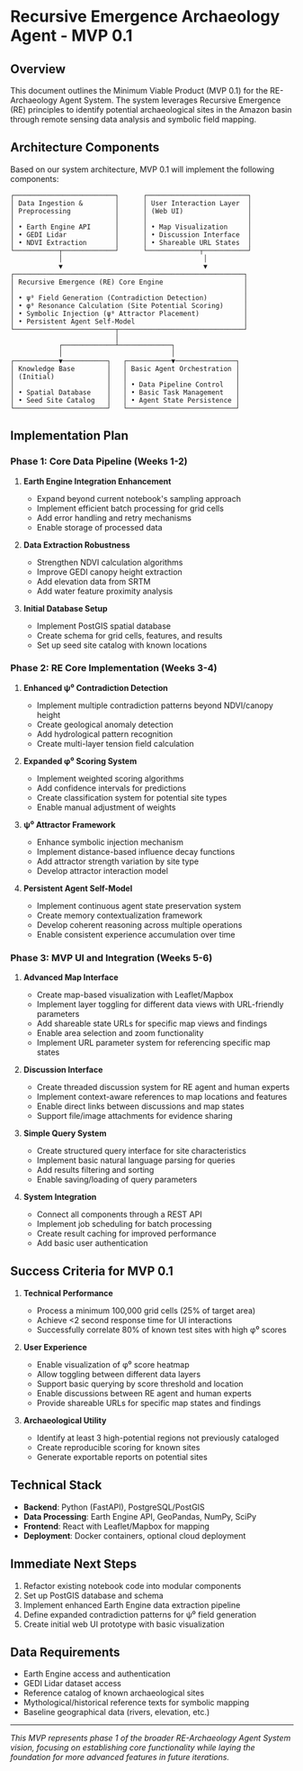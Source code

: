 # Recursive Emergence Archaeology Agent - MVP 0.1

## Overview

This document outlines the Minimum Viable Product (MVP 0.1) for the RE-Archaeology Agent System. The system leverages Recursive Emergence (RE) principles to identify potential archaeological sites in the Amazon basin through remote sensing data analysis and symbolic field mapping.

## Architecture Components

Based on our system architecture, MVP 0.1 will implement the following components:

```
┌─────────────────────────┐      ┌─────────────────────────┐
│ Data Ingestion &        │      │ User Interaction Layer  │
│ Preprocessing           │      │ (Web UI)                │
│                         │      │                         │
│ • Earth Engine API      │      │ • Map Visualization     │
│ • GEDI Lidar            │      │ • Discussion Interface  │
│ • NDVI Extraction       │      │ • Shareable URL States  │
└───────────┬─────────────┘      └─────────────┬───────────┘
            │                                   │
            ▼                                   ▼
┌─────────────────────────────────────────────────────────┐
│ Recursive Emergence (RE) Core Engine                    │
│                                                         │
│ • ψ⁰ Field Generation (Contradiction Detection)         │
│ • φ⁰ Resonance Calculation (Site Potential Scoring)     │
│ • Symbolic Injection (ψ⁰ Attractor Placement)           │
│ • Persistent Agent Self-Model                           │
└─────────────────────────┬───────────────────────────────┘
                          │
            ┌─────────────┴─────────────┐
            │                           │
┌───────────▼───────────┐   ┌───────────▼───────────────┐
│ Knowledge Base        │   │ Basic Agent Orchestration │
│ (Initial)             │   │                           │
│                       │   │ • Data Pipeline Control   │
│ • Spatial Database    │   │ • Basic Task Management   │
│ • Seed Site Catalog   │   │ • Agent State Persistence │
└───────────────────────┘   └───────────────────────────┘
```

## Implementation Plan

### Phase 1: Core Data Pipeline (Weeks 1-2)

1. **Earth Engine Integration Enhancement**
   - Expand beyond current notebook's sampling approach
   - Implement efficient batch processing for grid cells
   - Add error handling and retry mechanisms
   - Enable storage of processed data

2. **Data Extraction Robustness**
   - Strengthen NDVI calculation algorithms
   - Improve GEDI canopy height extraction
   - Add elevation data from SRTM
   - Add water feature proximity analysis

3. **Initial Database Setup**
   - Implement PostGIS spatial database
   - Create schema for grid cells, features, and results
   - Set up seed site catalog with known locations

### Phase 2: RE Core Implementation (Weeks 3-4)

1. **Enhanced ψ⁰ Contradiction Detection**
   - Implement multiple contradiction patterns beyond NDVI/canopy height
   - Create geological anomaly detection
   - Add hydrological pattern recognition
   - Create multi-layer tension field calculation

2. **Expanded φ⁰ Scoring System**
   - Implement weighted scoring algorithms
   - Add confidence intervals for predictions
   - Create classification system for potential site types
   - Enable manual adjustment of weights

3. **ψ⁰ Attractor Framework**
   - Enhance symbolic injection mechanism
   - Implement distance-based influence decay functions
   - Add attractor strength variation by site type
   - Develop attractor interaction model

4. **Persistent Agent Self-Model**
   - Implement continuous agent state preservation system
   - Create memory contextualization framework
   - Develop coherent reasoning across multiple operations
   - Enable consistent experience accumulation over time

### Phase 3: MVP UI and Integration (Weeks 5-6)

1. **Advanced Map Interface**
   - Create map-based visualization with Leaflet/Mapbox
   - Implement layer toggling for different data views with URL-friendly parameters
   - Add shareable state URLs for specific map views and findings
   - Enable area selection and zoom functionality
   - Implement URL parameter system for referencing specific map states

2. **Discussion Interface**
   - Create threaded discussion system for RE agent and human experts
   - Implement context-aware references to map locations and features
   - Enable direct links between discussions and map states
   - Support file/image attachments for evidence sharing

3. **Simple Query System**
   - Create structured query interface for site characteristics
   - Implement basic natural language parsing for queries
   - Add results filtering and sorting
   - Enable saving/loading of query parameters

3. **System Integration**
   - Connect all components through a REST API
   - Implement job scheduling for batch processing
   - Create result caching for improved performance
   - Add basic user authentication

## Success Criteria for MVP 0.1

1. **Technical Performance**
   - Process a minimum 100,000 grid cells (25% of target area)
   - Achieve <2 second response time for UI interactions
   - Successfully correlate 80% of known test sites with high φ⁰ scores

2. **User Experience**
   - Enable visualization of φ⁰ score heatmap
   - Allow toggling between different data layers
   - Support basic querying by score threshold and location
   - Enable discussions between RE agent and human experts
   - Provide shareable URLs for specific map states and findings

3. **Archaeological Utility**
   - Identify at least 3 high-potential regions not previously cataloged
   - Create reproducible scoring for known sites
   - Generate exportable reports on potential sites

## Technical Stack

- **Backend**: Python (FastAPI), PostgreSQL/PostGIS
- **Data Processing**: Earth Engine API, GeoPandas, NumPy, SciPy
- **Frontend**: React with Leaflet/Mapbox for mapping
- **Deployment**: Docker containers, optional cloud deployment

## Immediate Next Steps

1. Refactor existing notebook code into modular components
2. Set up PostGIS database and schema
3. Implement enhanced Earth Engine data extraction pipeline
4. Define expanded contradiction patterns for ψ⁰ field generation
5. Create initial web UI prototype with basic visualization

## Data Requirements

- Earth Engine access and authentication
- GEDI Lidar dataset access
- Reference catalog of known archaeological sites
- Mythological/historical reference texts for symbolic mapping
- Baseline geographical data (rivers, elevation, etc.)

---

*This MVP represents phase 1 of the broader RE-Archaeology Agent System vision, focusing on establishing core functionality while laying the foundation for more advanced features in future iterations.*
